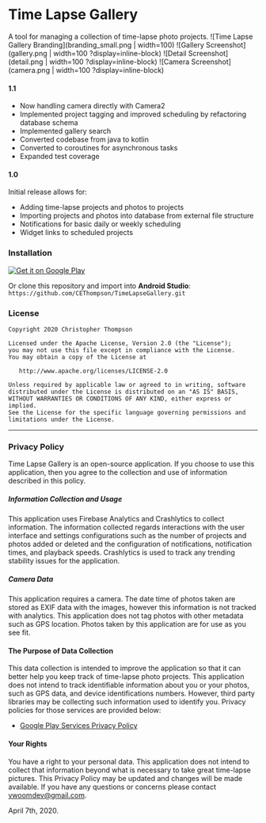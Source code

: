 # Time Lapse Gallery
A tool for managing a collection of time-lapse photo projects.
![Time Lapse Gallery Branding](branding_small.png | width=100)
![Gallery Screenshot](gallery.png | width=100 ?display=inline-block)
![Detail Screenshot](detail.png | width=100 ?display=inline-block)
![Camera Screenshot](camera.png | width=100 ?display=inline-block)
#### 1.1

* Now handling camera directly with Camera2
* Implemented project tagging and improved scheduling by refactoring database schema
* Implemented gallery search
* Converted codebase from java to kotlin
* Converted to coroutines for asynchronous tasks
* Expanded test coverage

#### 1.0
Initial release allows for:
* Adding time-lapse projects and photos to projects
* Importing projects and photos into database from external file structure
* Notifications for basic daily or weekly scheduling
* Widget links to scheduled projects

### Installation 
[![Get it on Google Play](https://play.google.com/intl/en_us/badges/static/images/badges/en_badge_web_generic.png)](https://play.google.com/store/apps/details?id=com.vwoom.timelapsegallery&pcampaignid=pcampaignidMKT-Other-global-all-co-prtnr-py-PartBadge-Mar2515-1)

Or clone this repository and import into **Android Studio**:
`https://github.com/CEThompson/TimeLapseGallery.git`

### License
    Copyright 2020 Christopher Thompson

    Licensed under the Apache License, Version 2.0 (the "License");
    you may not use this file except in compliance with the License.
    You may obtain a copy of the License at

       http://www.apache.org/licenses/LICENSE-2.0

    Unless required by applicable law or agreed to in writing, software
    distributed under the License is distributed on an "AS IS" BASIS,
    WITHOUT WARRANTIES OR CONDITIONS OF ANY KIND, either express or implied.
    See the License for the specific language governing permissions and
    limitations under the License.



----
### Privacy Policy
Time Lapse Gallery is an open-source application. If you choose to use this application, then you agree to the collection and use of information described in this policy. 

##### Information Collection and Usage
This application uses Firebase Analytics and Crashlytics to collect information. The information collected regards interactions with the user interface and settings configurations such as the number of projects and photos added or deleted and the configuration of notifications, notification times, and playback speeds. Crashlytics is used to track any trending stability issues for the application.

##### Camera Data
This application requires a camera. The date time of photos taken are stored as EXIF data with the images, however this information is not tracked with analytics. This application does not tag photos with other metadata such as GPS location. Photos taken by this application are for use as you see fit.

#### The Purpose of Data Collection
This data collection is intended to improve the application so that it can better help you keep track of time-lapse photo projects. This application does not intend to track identifiable information about you or your photos, such as GPS data, and device identifications numbers. However, third party libraries may be collecting such information used to identify you. Privacy policies for those services are provided below:

* [Google Play Services Privacy Policy](https://policies.google.com/privacy?hl=en-US "Google Services Privacy Policy")


#### Your Rights
You have a right to your personal data. This application does not intend to collect that information beyond what is necessary to take great time-lapse pictures. This Privacy Policy may be updated and changes will be made available. If you have any questions or concerns please contact vwoomdev@gmail.com.

April 7th, 2020. 
